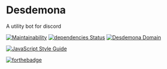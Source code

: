 # Desdemona
A utility bot for discord

[![Maintainability](https://api.codeclimate.com/v1/badges/ce37452668ace474f61f/maintainability)](https://codeclimate.com/github/amreuland/desdemona-bot/maintainability)
[![dependencies Status](https://david-dm.org/amreuland/desdemona-bot/status.svg)](https://david-dm.org/amreuland/desdemona-bot)
[![Desdemona Domain](https://discordapp.com/api/guilds/421366326775513108/embed.png)](https://discord.gg/jPhuKT8)

[![JavaScript Style Guide](https://cdn.rawgit.com/standard/standard/master/badge.svg)](https://github.com/standard/standard)

[![forthebadge](https://forthebadge.com/images/badges/built-with-love.svg)](https://forthebadge.com)
